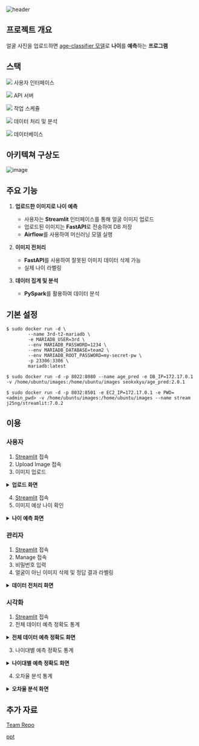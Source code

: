 ![header](https://capsule-render.vercel.app/api?type=venom&color=auto&height=300&section=header&text=Age%20Classifier&desc=DE32%203rd%20project%20TEAM2&animation=twinkling&fontSize=60&descSize=30&fontColor=000000&fontAlignY=40)

## 프로젝트 개요
얼굴 사진을 업로드하면 [age-classifier 모델](https://huggingface.co/nateraw/vit-age-classifier)로 **나이**를 **예측**하는 **프로그램**


## 스택
<img src="https://img.shields.io/badge/Streamlit-FF4B4B?style=flat&logo=Streamlit&logoColor=white"/> 사용자 인터페이스

<img src="https://img.shields.io/badge/FastAPI-009688?style=flat&logo=FastAPI&logoColor=white"/> API 서버 

<img src="https://img.shields.io/badge/Apache_Airflow-017CEE?style=flat&logo=Apache-Airflow&logoColor=white"/>  작업 스케쥴

<img src="https://img.shields.io/badge/PySpark-E25A1C?style=flat&logo=Apache-Spark&logoColor=white"/> 데이터 처리 및 분석

<img src="https://img.shields.io/badge/MariaDB-003545?style=flat&logo=mariadb&logoColor=white"/> 데이터베이스 

## 아키텍쳐 구상도
![image](https://github.com/user-attachments/assets/07992c4b-d047-4c41-9234-c64e1aac1afd)


## 주요 기능
1. **업로드한 이미지로 나이 예측**
   - 사용자는 **Streamlit** 인터페이스를 통해 얼굴 이미지 업로드
   - 업로드된 이미지는 **FastAPI**로 전송하여 DB 저장
   - **Airflow**를 사용하여 머신러닝 모델 실행

2. **이미지 전처리**
   - **FastAPI**를 사용하여 잘못된 이미지 데이터 삭제 가능
   - 실제 나이 라벨링

3. **데이터 집계 및 분석**
   - **PySpark**를 활용하여 데이터 분석

## 기본 설정
```
$ sudo docker run -d \
        --name 3rd-t2-mariadb \
        -e MARIADB_USER=3rd \
        --env MARIADB_PASSWORD=1234 \
        --env MARIADB_DATABASE=team2 \
        --env MARIADB_ROOT_PASSWORD=my-secret-pw \
        -p 23306:3306 \
        mariadb:latest

$ sudo docker run -d -p 8022:8080 --name age_pred -e DB_IP=172.17.0.1 -v /home/ubuntu/images:/home/ubuntu/images seokxkyu/age_pred:2.0.1

$ sudo docker run -d -p 8032:8501 -e EC2_IP=172.17.0.1 -e PWD=<admin_pwd> -v /home/ubuntu/images:/home/ubuntu/images --name stream j25ng/streamlit:7.0.2
```

## 이용
### 사용자
1. [Streamlit](http://54.180.238.29:8032/) 접속
2. Upload Image 접속
3. 이미지 업로드
   
<details>
  <summary><strong>업로드 화면</strong></summary>

  ![image](https://github.com/user-attachments/assets/017564f9-ecf9-49c9-83e7-1abcf9b8b66b)



</details>   

4. [Streamlit](http://54.180.238.29:8032/all) 접속
5. 이미지 예상 나이 확인
<details>
  <summary><strong>나이 예측 화면</strong></summary>

 ![image](https://github.com/user-attachments/assets/1a487d18-234a-422b-b4f5-8c1c0f499b0a)



</details> 



### 관리자
1. [Streamlit](http://54.180.238.29:8032/admin) 접속
2. Manage 접속
3. 비밀번호 입력
4. 얼굴이 아닌 이미지 삭제 및 정답 결과 라벨링
   
<details>
  <summary><strong>데이터 전처리 화면</strong></summary>

![image](https://github.com/user-attachments/assets/fdc68695-9c77-48d9-80be-92f65c0b36b4)



</details> 
 


### 시각화
1. [Streamlit](http://52.78.181.205:8032/chart) 접속
2. 전체 데이터 예측 정확도 통계

<details>
   <summary><strong>전체 데이터 예측 정확도 화면</strong></summary>

  ![image](https://github.com/user-attachments/assets/d9ccbdaa-26c8-4ecb-8fc7-dc20f097eefe)


</details>

3. 나이대별 예측 정확도 통계

<details>
   <summary><strong>나이대별 예측 정확도 화면</strong></summary>

![image](https://github.com/user-attachments/assets/94ecd78e-38fa-467e-9856-ce3509476fb3)



</details>

4. 오차율 분석 통계

<details>
   <summary><strong>오차율 분석 화면</strong></summary>

   ![image](https://github.com/user-attachments/assets/7265f7cc-9178-475f-b0c6-7ff4346af883)


</details>


## 추가 자료
[Team Repo](https://github.com/DE32-3rd-team2)


[ppt](https://docs.google.com/presentation/d/1ixqEXzwKLx4wKrZmdK83VFu6j58fUiI1B-Fugi0c9Bc/edit#slide=id.g309ef4dbfde_2_0)
